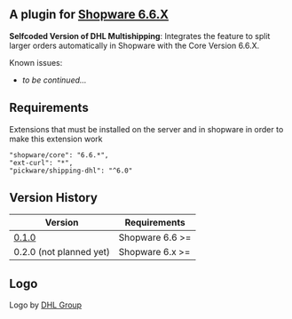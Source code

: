 ## A plugin for [Shopware 6.6.X](https://github.com/shopware/platform)

**Selfcoded Version of DHL Multishipping**: Integrates the feature to split larger orders automatically in Shopware with the Core Version 6.6.X.

Known issues:
* _to be continued..._

## Requirements
Extensions that must be installed on the server and in shopware in order to make this extension work

	"shopware/core": "6.6.*",
	"ext-curl": "*",
	"pickware/shipping-dhl": "^6.0"

## Version History
| Version 	                                                                        | Requirements               	 |
|----------------------------------------------------------------------------------|------------------------------|
| [0.1.0](https://github.com/SLINIcraftet204/multi-package-shipping/releases)    	 | Shopware 6.6 >=	             |
| 0.2.0 (not planned yet)   	                                                      | Shopware 6.x >=	             |

## Logo

Logo by [DHL Group](https://www.dhl.com/discover/en-au/ship-with-dhl/start-shipping/shipment-preparation)
